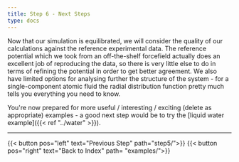 ```yaml
---
title: Step 6 - Next Steps
type: docs
---
```


Now that our simulation is equilibrated, we will consider the quality of our calculations against the reference experimental data. The reference potential which we took from an off-the-shelf forcefield actually does an excellent job of reproducing the data, so there is very little else to do in terms of refining the potential in order to get better agreement. We also have limited options for analysing further the structure of the system - for a single-component atomic fluid the radial distribution function pretty much tells you everything you need to know.

You're now prepared for more useful / interesting / exciting (delete as appropriate) examples - a good next step would be to try the [liquid water example]({{< ref "../water" >}}).

* * *
{{< button pos="left" text="Previous Step" path="step5/">}}
{{< button pos="right" text="Back to Index" path= "examples/">}}
